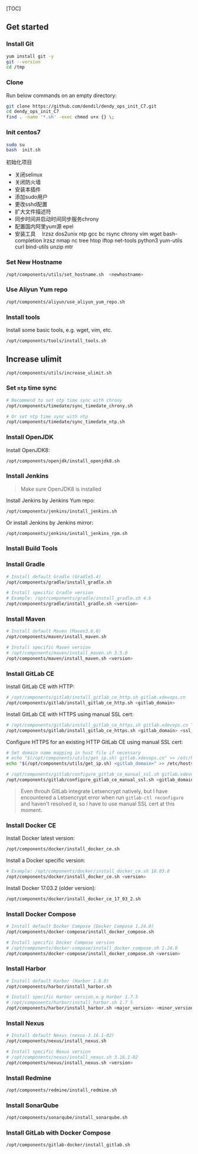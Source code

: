 [TOC]



## Get started

### Install Git

```bash
yum install git -y
git --version
cd /tmp
```

### Clone 

Run below commands on an empty directory:
```bash
git clone https://github.com/dendil/dendy_ops_init_C7.git
cd dendy_ops_init_C7
find . -name '*.sh' -exec chmod u+x {} \;
```



### Init centos7
```bash
sudo su
bash  init.sh
```
初始化项目

 - 关闭selinux
 - 关闭防火墙
 - 安装本插件
 - 添加sudo用户
 - 更改sshd配置
 - 扩大文件描述符
 - 同步时间并启动时间同步服务chrony
 - 配置国内阿里yum源 epel
 - 安装工具　 lrzsz dos2unix ntp gcc bc rsync chrony vim wget bash-completion lrzsz nmap nc tree htop iftop net-tools python3  yum-utils curl bind-utils unzip mtr




### Set New Hostname
```bash
/opt/components/utils/set_hostname.sh  <newhostname>
```


### Use Aliyun Yum repo

```bash
/opt/components/aliyun/use_aliyun_yum_repo.sh
```



### Install tools

Install some basic tools, e.g. wget, vim, etc.

```bash
/opt/components/tools/install_tools.sh
```

## Increase ulimit

```bash
/opt/components/utils/increase_ulimit.sh
```



### Set `ntp` time sync

```bash
# Recommend to set ntp time sync with chrony
/opt/components/timedate/sync_timedate_chrony.sh

# Or set ntp time sync with ntp
/opt/components/timedate/sync_timedate_ntp.sh
```



### Install OpenJDK

Install OpenJDK8:

```bash
/opt/components/openjdk/install_openjdk8.sh
```

### Install Jenkins

> Make sure OpenJDK8 is installed

Install Jenkins by Jenkins Yum repo:

```bash
/opt/components/jenkins/install_jenkins.sh
```



Or install Jenkins by Jenkins mirror:

```bash
/opt/components/jenkins/install_jenkins_rpm.sh
```



### Install Build Tools

### Install Gradle

```bash
# Install default Gradle (Gradle5.4)
/opt/components/gradle/install_gradle.sh

# Install specific Gradle version
# Example: /opt/components/gradle/install_gradle.sh 4.6
/opt/components/gradle/install_gradle.sh <version>
```



### Install Maven

```bash
# Install default Maven (Maven3.6.0)
/opt/components/maven/install_maven.sh

# Install specific Maven version
# /opt/components/maven/install_maven.sh 3.5.0
/opt/components/maven/install_maven.sh <version>
```



### Install GitLab CE

Install GitLab CE with HTTP:

```bash
# /opt/components/gitlab/install_gitlab_ce_http.sh gitlab.xdevops.cn
/opt/components/gitlab/install_gitlab_ce_http.sh <gitlab_domain>
```



Install GitLab CE with HTTPS using manual SSL cert:

```bash
# /opt/components/gitlab/install_gitlab_ce_https.sh gitlab.xdevops.cn "/C=CN/ST=Guangdong/L=Guangzhou/O=xdevops/OU=xdevops/CN=gitlab.xdevops.cn"
/opt/components/gitlab/install_gitlab_ce_https.sh <gitlab_domain> <ssl_cert_subj>
```



Configure HTTPS for an existing HTTP GitLab CE using manual SSL cert:

```bash
# Set domain name mapping in host file if necessary
# echo "$(/opt/components/utils/get_ip.sh) gitlab.xdevops.cn" >> /etc/hosts
echo "$(/opt/components/utils/get_ip.sh) <gitlab_domain>" >> /etc/hosts

# /opt/components/gitlab/configure_gitlab_ce_manual_ssl.sh gitlab.xdevops.cn "/C=CN/ST=Guangdong/L=Guangzhou/O=xdevops/OU=xdevops/CN=gitlab.xdevops.cn"
/opt/components/gitlab/configure_gitlab_ce_manual_ssl.sh <gitlab_domain> <ssl_cert_subj>
```



> Even throuh GitLab integrate Letsencrypt natively, but I have encountered a Letsencrypt error when run `gitlab-ctl reconfigure` and haven't resolved it, so I have to use manual SSL cert at this moment.



### Install Docker CE

Install Docker latest version:

```bash
/opt/components/docker/install_docker_ce.sh
```

Install a Docker specific version:

```bash
# Example: /opt/components/docker/install_docker_ce.sh 18.03.0
/opt/components/docker/install_docker_ce.sh <version>
```

Install Docker 17.03.2 (older version):

```bash
/opt/components/docker/install_docker_ce_17_03_2.sh
```



### Install Docker Compose

```bash
# Install default Docker Compose (Docker Compose 1.24.0)
/opt/components/docker-compose/install_docker_compose.sh

# Install specific Docker Compose version
# /opt/components/docker-compose/install_docker_compose.sh 1.24.0
/opt/components/docker-compose/install_docker_compose.sh <version>
```



### Install Harbor

```bash
# Install default Harbor (Harbor 1.8.0)
/opt/components/harbor/install_harbor.sh

# Install specific Harbor version,e.g Harbor 1.7.5
# /opt/components/harbor/install_harbor.sh 1.7 5
/opt/components/harbor/install_harbor.sh <major_version> <minor_version>
```



### Install Nexus

```bash
# Install default Nexus (nexus-3.16.1-02)
/opt/components/nexus/install_nexus.sh

# Install specific Nexus version
# /opt/components/nexus/install_nexus.sh 3.16.1-02
/opt/components/nexus/install_nexus.sh <version>
```



### Install Redmine

```bash
/opt/components/redmine/install_redmine.sh
```



### Install SonarQube

```bash
/opt/components/sonarqube/install_sonarqube.sh
```

### Install GitLab with Docker Compose

```bash
/opt/components/gitlab-docker/install_gitlab.sh
```


